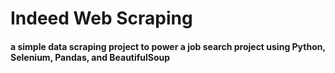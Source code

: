 # Indeed Web Scraping
#### a simple data scraping project to power a job search project using Python, Selenium, Pandas, and BeautifulSoup
